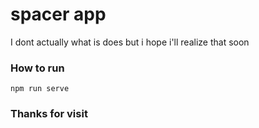 # spacer app
I dont actually what is does but i hope i'll realize that soon

### How to run

```
npm run serve
```

### Thanks for visit
